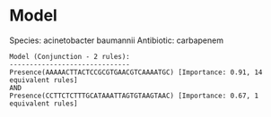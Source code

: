 
# Model

Species: acinetobacter baumannii
Antibiotic: carbapenem

```
Model (Conjunction - 2 rules):
------------------------------
Presence(AAAAACTTACTCCGCGTGAACGTCAAAATGC) [Importance: 0.91, 14 equivalent rules]
AND
Presence(CCTTCTCTTTGCATAAATTAGTGTAAGTAAC) [Importance: 0.67, 1 equivalent rules]

```

